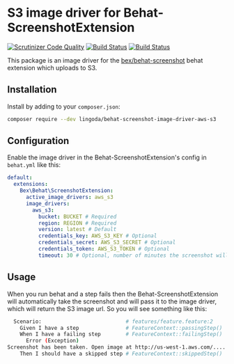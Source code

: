 S3 image driver for Behat-ScreenshotExtension
=========================
[![Scrutinizer Code Quality](https://scrutinizer-ci.com/g/lingoda/behat-screenshot-image-driver-aws-s3/badges/quality-score.png?b=master)](https://scrutinizer-ci.com/g/lingoda/behat-screenshot-image-driver-aws-s3/?branch=master)
[![Build Status](https://scrutinizer-ci.com/g/lingoda/behat-screenshot-image-driver-aws-s3/badges/build.png?b=master)](https://scrutinizer-ci.com/g/lingoda/behat-screenshot-image-driver-aws-s3/build-status/master)
[![Build Status](https://travis-ci.org/lingoda/behat-screenshot-image-driver-aws-s3.svg?branch=master)](https://travis-ci.org/lingoda/behat-screenshot-image-driver-aws-s3)

This package is an image driver for the [bex/behat-screenshot](https://github.com/elvetemedve/behat-screenshot) behat extension which uploads to S3.

Installation
------------

Install by adding to your `composer.json`:

```bash
composer require --dev lingoda/behat-screenshot-image-driver-aws-s3
```

Configuration
-------------

Enable the image driver in the Behat-ScreenshotExtension's config in `behat.yml` like this:

```yml
default:
  extensions:
    Bex\Behat\ScreenshotExtension:
      active_image_drivers: aws_s3
      image_drivers:
        aws_s3:
          bucket: BUCKET # Required
          region: REGION # Required
          version: latest # Default
          credentials_key: AWS_S3_KEY # Optional
          credentials_secret: AWS_S3_SECRET # Optional
          credentials_token: AWS_S3_TOKEN # Optional
          timeout: 30 # Optional, number of minutes the screenshot will be available when private
```

Usage
-----

When you run behat and a step fails then the Behat-ScreenshotExtension will automatically take the screenshot and will pass it to the image driver, which will return the S3 image url. So you will see something like this:

```bash
  Scenario:                           # features/feature.feature:2
    Given I have a step               # FeatureContext::passingStep()
    When I have a failing step        # FeatureContext::failingStep()
      Error (Exception)
Screenshot has been taken. Open image at http://us-west-1.aws.com/....
    Then I should have a skipped step # FeatureContext::skippedStep()
```
